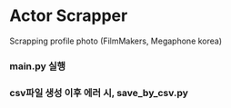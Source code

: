 # Actor Scrapper

Scrapping profile photo (FilmMakers, Megaphone korea)

### main.py 실행

### csv파일 생성 이후 에러 시, save_by_csv.py
